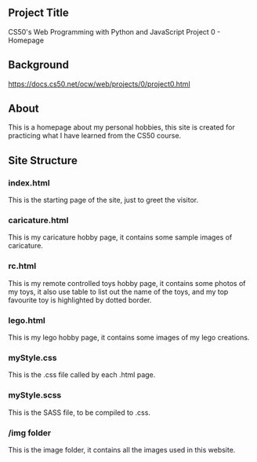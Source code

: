 ## Project Title

CS50's Web Programming with Python and JavaScript
Project 0 - Homepage


## Background

https://docs.cs50.net/ocw/web/projects/0/project0.html

## About
This is a homepage about my personal hobbies, this site is created for practicing what I have learned from the CS50 course.

## Site Structure

### index.html
This is the starting page of the site, just to greet the visitor. 

### caricature.html
This is my caricature hobby page, it contains some sample images of caricature.

### rc.html
This is my remote controlled toys hobby page, it contains some photos of my toys, it also use table to list out the name of the toys, and my top favourite toy is highlighted by dotted border.


### lego.html
This is my lego hobby page, it contains some images of my lego creations.

### myStyle.css
This is the .css file called by each .html page.

### myStyle.scss
This is the SASS file, to be compiled to .css. 

### /img folder
This is the image folder, it contains all the images used in this website.




